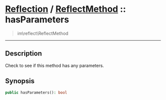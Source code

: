 # [Reflection](reflect.md) / [ReflectMethod](reflect-ReflectMethod.md) :: hasParameters
 > im\reflect\ReflectMethod
____

## Description
Check to see if this method has any parameters.

## Synopsis
```php
public hasParameters(): bool
```
